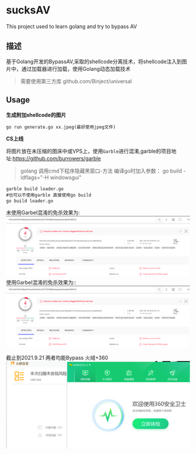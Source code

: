 # sucksAV
This project used to learn golang and try to bypass AV

## 描述
基于Golang开发的BypassAV,采取的shellcode分离技术，将shellcode注入到图片中，通过加载器进行加载，使用Golang动态加载技术

>需要使用第三方库 github.com/Binject/universal

## Usage

**生成附加shellcode的图片**
```
go run generate.go xx.jpeg(最好使用jpeg文件) 
```

**CS上线**

将图片放在未压缩的图床中或VPS上，使用`Garble`进行混淆,garble的项目地址:https://github.com/burrowers/garble

>golang 调用cmd下程序隐藏黑窗口-方法 编译go时加入参数： go build -ldflags="-H windowsgui"


```
garble build loader.go
#也可以不使用garble 直接使用go build
go build loader.go
```

未使用Garbel混淆的免杀效果为:
![](https://github.com/crisprss/sucksAV/blob/main/images/image1.png)
使用Garbel混淆的免杀效果为::
![](https://github.com/crisprss/sucksAV/blob/main/images/image.png)

截止到2021.9.21 两者均能Bypass 火绒+360
![](https://github.com/crisprss/sucksAV/blob/main/images/upload2.png)

